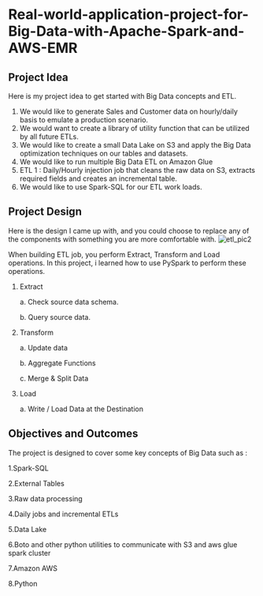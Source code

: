 # Real-world-application-project-for-Big-Data-with-Apache-Spark-and-AWS-EMR

## Project Idea
Here is my project idea to get started with Big Data concepts and ETL.

1.	We would like to generate Sales and Customer data on hourly/daily basis to emulate a production scenario.
2.	We would want to create a library of utility function that can be utilized by all future ETLs.
3.	We would like to create a small Data Lake on S3 and apply the Big Data optimization techniques on our tables and datasets.
4.	We would like to run multiple Big Data ETL on Amazon Glue
1.	ETL 1 : Daily/Hourly injection job that cleans the raw data on S3, extracts required fields and creates an incremental table.
5.	We would like to use Spark-SQL for our ETL work loads.

## Project Design
Here is the design I came up with, and you could choose to replace any of the components with something you are more comfortable with.
![etl_pic2](https://user-images.githubusercontent.com/34807427/156143294-f5b6ce55-f139-4d0c-86dd-3214487f49eb.jpg)

When building ETL job, you perform Extract, Transform and Load operations. In this project, i learned how to use PySpark to perform these operations. 
1.	Extract

      a. Check source data schema.

      b. Query source data.

2.	Transform

      a. Update data

      b. Aggregate Functions

      c. Merge & Split Data
  
3.	Load

      a. Write / Load Data at the Destination

## Objectives and Outcomes
The project is designed to cover some key concepts of Big Data such as :

1.Spark-SQL

2.External Tables

3.Raw data processing

4.Daily jobs and incremental ETLs

5.Data Lake

6.Boto and other python utilities to communicate with S3 and aws glue spark cluster

7.Amazon AWS

8.Python
